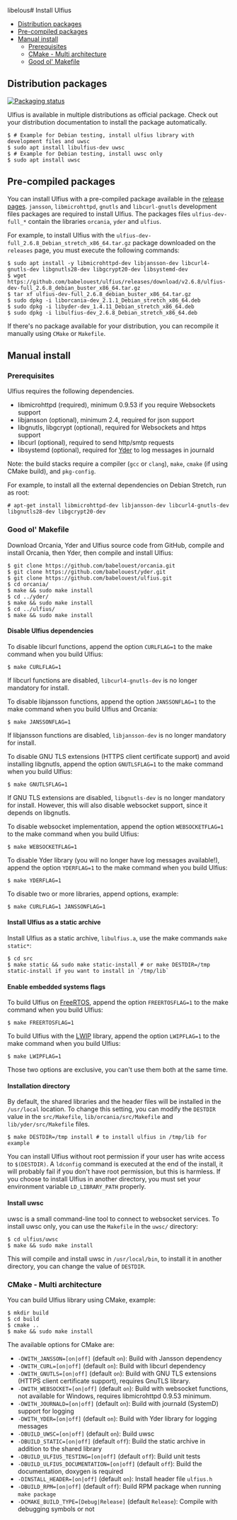libelous# Install Ulfius

- [Distribution packages](#distribution-packages)
- [Pre-compiled packages](#pre-compiled-packages)
- [Manual install](#manual-install)
  - [Prerequisites](#prerequisites)
  - [CMake - Multi architecture](#cmake---multi-architecture)
  - [Good ol' Makefile](#good-ol-makefile)

## Distribution packages

[![Packaging status](https://repology.org/badge/vertical-allrepos/ulfius.svg)](https://repology.org/metapackage/ulfius)

Ulfius is available in multiple distributions as official package. Check out your distribution documentation to install the package automatically.

```shell
$ # Example for Debian testing, install ulfius library with development files and uwsc
$ sudo apt install libulfius-dev uwsc
$ # Example for Debian testing, install uwsc only
$ sudo apt install uwsc
```

## Pre-compiled packages

You can install Ulfius with a pre-compiled package available in the [release pages](https://github.com/babelouest/ulfius/releases/latest/). `jansson`, `libmicrohttpd`, `gnutls` and `libcurl-gnutls` development files packages are required to install Ulfius. The packages files `ulfius-dev-full_*` contain the libraries `orcania`, `yder` and `ulfius`.

For example, to install Ulfius with the `ulfius-dev-full_2.6.8_Debian_stretch_x86_64.tar.gz` package downloaded on the `releases` page, you must execute the following commands:

```shell
$ sudo apt install -y libmicrohttpd-dev libjansson-dev libcurl4-gnutls-dev libgnutls28-dev libgcrypt20-dev libsystemd-dev
$ wget https://github.com/babelouest/ulfius/releases/download/v2.6.8/ulfius-dev-full_2.6.8_debian_buster_x86_64.tar.gz
$ tar xf ulfius-dev-full_2.6.8_debian_buster_x86_64.tar.gz
$ sudo dpkg -i liborcania-dev_2.1.1_Debian_stretch_x86_64.deb
$ sudo dpkg -i libyder-dev_1.4.11_Debian_stretch_x86_64.deb
$ sudo dpkg -i libulfius-dev_2.6.8_Debian_stretch_x86_64.deb
```

If there's no package available for your distribution, you can recompile it manually using `CMake` or `Makefile`.

## Manual install

### Prerequisites

Ulfius requires the following dependencies.

- libmicrohttpd (required), minimum 0.9.53 if you require Websockets support
- libjansson (optional), minimum 2.4, required for json support
- libgnutls, libgcrypt (optional), required for Websockets and https support
- libcurl (optional), required to send http/smtp requests
- libsystemd (optional), required for [Yder](https://github.com/babelouest/yder) to log messages in journald

Note: the build stacks require a compiler (`gcc` or `clang`), `make`, `cmake` (if using CMake build), and `pkg-config`.

For example, to install all the external dependencies on Debian Stretch, run as root:

```shell
# apt-get install libmicrohttpd-dev libjansson-dev libcurl4-gnutls-dev libgnutls28-dev libgcrypt20-dev
```

### Good ol' Makefile

Download Orcania, Yder and Ulfius source code from GitHub, compile and install Orcania, then Yder, then compile and install Ulfius:

```shell
$ git clone https://github.com/babelouest/orcania.git
$ git clone https://github.com/babelouest/yder.git
$ git clone https://github.com/babelouest/ulfius.git
$ cd orcania/
$ make && sudo make install
$ cd ../yder/
$ make && sudo make install
$ cd ../ulfius/
$ make && sudo make install
```

#### Disable Ulfius dependencies

To disable libcurl functions, append the option `CURLFLAG=1` to the make command when you build Ulfius:

```shell
$ make CURLFLAG=1
```

If libcurl functions are disabled, `libcurl4-gnutls-dev` is no longer mandatory for install.

To disable libjansson functions, append the option `JANSSONFLAG=1` to the make command when you build Ulfius and Orcania:

```shell
$ make JANSSONFLAG=1
```

If libjansson functions are disabled, `libjansson-dev` is no longer mandatory for install.

To disable GNU TLS extensions (HTTPS client certificate support) and avoid installing libgnutls, append the option `GNUTLSFLAG=1` to the make command when you build Ulfius:

```shell
$ make GNUTLSFLAG=1
```

If GNU TLS extensions are disabled, `libgnutls-dev` is no longer mandatory for install. However, this will also disable websocket support, since it depends on libgnutls.

To disable websocket implementation, append the option `WEBSOCKETFLAG=1` to the make command when you build Ulfius:

```shell
$ make WEBSOCKETFLAG=1
```

To disable Yder library (you will no longer have log messages available!), append the option `YDERFLAG=1` to the make command when you build Ulfius:

```shell
$ make YDERFLAG=1
```

To disable two or more libraries, append options, example:

```shell
$ make CURLFLAG=1 JANSSONFLAG=1
```

#### Install Ulfius as a static archive

Install  Ulfius as a static archive, `libulfius.a`, use the make commands `make static*`:

```shell
$ cd src
$ make static && sudo make static-install # or make DESTDIR=/tmp static-install if you want to install in `/tmp/lib`
```

#### Enable embedded systems flags

To build Ulfius on [FreeRTOS](https://www.freertos.org/), append the option `FREERTOSFLAG=1` to the make command when you build Ulfius:

```shell
$ make FREERTOSFLAG=1
```

To build Ulfius with the [LWIP](https://savannah.nongnu.org/projects/lwip/) library, append the option `LWIPFLAG=1` to the make command when you build Ulfius:

```shell
$ make LWIPFLAG=1
```

Those two options are exclusive, you can't use them both at the same time.

#### Installation directory

By default, the shared libraries and the header files will be installed in the `/usr/local` location. To change this setting, you can modify the `DESTDIR` value in the `src/Makefile`, `lib/orcania/src/Makefile` and `lib/yder/src/Makefile` files.

```shell
$ make DESTDIR=/tmp install # to install ulfius in /tmp/lib for example
```

You can install Ulfius without root permission if your user has write access to `$(DESTDIR)`.
A `ldconfig` command is executed at the end of the install, it will probably fail if you don't have root permission, but this is harmless.
If you choose to install Ulfius in another directory, you must set your environment variable `LD_LIBRARY_PATH` properly.

#### Install uwsc

uwsc is a small command-line tool to connect to websocket services. To install uwsc only, you can use the `Makefile` in the `uwsc/` directory:

```shell
$ cd ulfius/uwsc
$ make && sudo make install
```

This will compile and install uwsc in `/usr/local/bin`, to install it in another directory, you can change the value of `DESTDIR`.

### CMake - Multi architecture

You can build Ulfius library using CMake, example:

```shell
$ mkdir build
$ cd build
$ cmake ..
$ make && sudo make install
```

The available options for CMake are:
- `-DWITH_JANSSON=[on|off]` (default `on`): Build with Jansson dependency
- `-DWITH_CURL=[on|off]` (default `on`): Build with libcurl dependency
- `-DWITH_GNUTLS=[on|off]` (default `on`): Build with GNU TLS extensions (HTTPS client certificate support), requires GnuTLS library.
- `-DWITH_WEBSOCKET=[on|off]` (default `on`): Build with websocket functions, not available for Windows, requires libmicrohttpd 0.9.53 minimum.
- `-DWITH_JOURNALD=[on|off]` (default `on`): Build with journald (SystemD) support for logging
- `-DWITH_YDER=[on|off]` (default `on`): Build with Yder library for logging messages
- `-DBUILD_UWSC=[on|off]` (default `on`): Build uwsc
- `-DBUILD_STATIC=[on|off]` (default `off`): Build the static archive in addition to the shared library
- `-DBUILD_ULFIUS_TESTING=[on|off]` (default `off`): Build unit tests
- `-DBUILD_ULFIUS_DOCUMENTATION=[on|off]` (default `off`): Build the documentation, doxygen is required
- `-DINSTALL_HEADER=[on|off]` (default `on`): Install header file `ulfius.h`
- `-DBUILD_RPM=[on|off]` (default `off`): Build RPM package when running `make package`
- `-DCMAKE_BUILD_TYPE=[Debug|Release]` (default `Release`): Compile with debugging symbols or not
